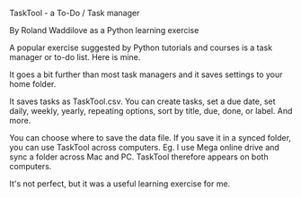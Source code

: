 TaskTool - a To-Do / Task manager

By Roland Waddilove as a Python learning exercise

A popular exercise suggested by Python tutorials and courses is a task manager or to-do list. Here is mine.

It goes a bit further than most task managers and it saves settings to your home folder.

It saves tasks as TaskTool.csv. You can create tasks, set a due date, set daily, weekly, yearly, repeating options, 
sort by title, due, done, or label. And more.

You can choose where to save the data file. If you save it in a synced folder, you can use TaskTool across computers. 
Eg. I use Mega online drive and sync a folder across Mac and PC. TaskTool therefore appears on both computers.

It's not perfect, but it was a useful learning exercise for me.
